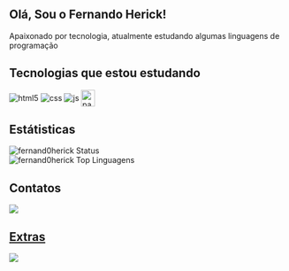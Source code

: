 ## Olá, Sou o Fernando Herick!
Apaixonado por tecnologia, atualmente estudando algumas linguagens de programação

## Tecnologias que estou estudando
<div style="display: inline_block">
    <img align="center" alt="html5" src="https://img.shields.io/badge/HTML5-E34F26?style=for-the-badge&logo=html5&logoColor=white"/>
    <img align="center" alt="css" src="https://img.shields.io/badge/CSS3-1572B6?style=for-the-badge&logo=css3&logoColor=white"/>
    <img align="center" alt="js" src="https://img.shields.io/badge/JavaScript-F7DF1E?style=for-the-badge&logo=javascript&logoColor=black"/>
    <img align="center" alt="pawn" src="https://upload.wikimedia.org/wikipedia/commons/7/71/Pawn_logo.png" width="25" height="30" />
</div>

## Estátisticas
![fernand0herick Status](https://github-readme-stats.vercel.app/api?username=fernand0herick&theme=vue-dark&show_icons=true&hide_border=false&count_private=true)  
![fernand0herick Top Linguagens](https://github-readme-stats.vercel.app/api/top-langs/?username=fernand0herick&theme=vue-dark&show_icons=true&hide_border=false&layout=compact)

## Contatos
<div>
  <a href="https://discord.com/users/1017808331609493515" target="_blank"><img loading="lazy" src="https://img.shields.io/badge/Discord-5865F2?style=for-the-badge&logo=discord&logoColor=white&label=fernandoherick."</a>
</div>

## Extras
![](https://komarev.com/ghpvc/?username=fernand0herick&label=Visualizações&style=for-the-badge&abbreviated=true)
